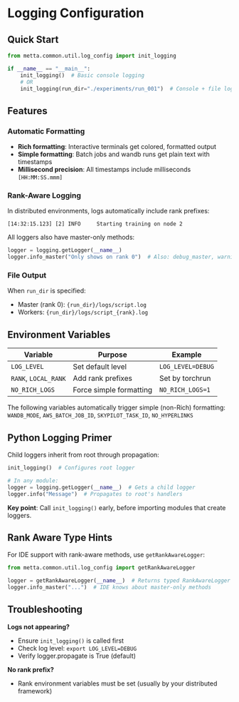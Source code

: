# Logging Configuration

## Quick Start

```python
from metta.common.util.log_config import init_logging

if __name__ == "__main__":
    init_logging()  # Basic console logging
    # OR
    init_logging(run_dir="./experiments/run_001")  # Console + file logging
```

## Features

### Automatic Formatting

- **Rich formatting**: Interactive terminals get colored, formatted output
- **Simple formatting**: Batch jobs and wandb runs get plain text with timestamps
- **Millisecond precision**: All timestamps include milliseconds `[HH:MM:SS.mmm]`

### Rank-Aware Logging

In distributed environments, logs automatically include rank prefixes:

```
[14:32:15.123] [2] INFO     Starting training on node 2
```

All loggers also have master-only methods:

```python
logger = logging.getLogger(__name__)
logger.info_master("Only shows on rank 0")  # Also: debug_master, warning_master, etc.
```

### File Output

When `run_dir` is specified:

- Master (rank 0): `{run_dir}/logs/script.log`
- Workers: `{run_dir}/logs/script_{rank}.log`

## Environment Variables

| Variable             | Purpose                 | Example           |
| -------------------- | ----------------------- | ----------------- |
| `LOG_LEVEL`          | Set default level       | `LOG_LEVEL=DEBUG` |
| `RANK`, `LOCAL_RANK` | Add rank prefixes       | Set by torchrun   |
| `NO_RICH_LOGS`       | Force simple formatting | `NO_RICH_LOGS=1`  |

The following variables automatically trigger simple (non-Rich) formatting: `WANDB_MODE`, `AWS_BATCH_JOB_ID`,
`SKYPILOT_TASK_ID`, `NO_HYPERLINKS`

## Python Logging Primer

Child loggers inherit from root through propagation:

```python
init_logging()  # Configures root logger

# In any module:
logger = logging.getLogger(__name__)  # Gets a child logger
logger.info("Message")  # Propagates to root's handlers
```

**Key point**: Call `init_logging()` early, before importing modules that create loggers.

## Rank Aware Type Hints

For IDE support with rank-aware methods, use `getRankAwareLogger`:

```python
from metta.common.util.log_config import getRankAwareLogger

logger = getRankAwareLogger(__name__)  # Returns typed RankAwareLogger
logger.info_master("...")  # IDE knows about master-only methods
```

## Troubleshooting

**Logs not appearing?**

- Ensure `init_logging()` is called first
- Check log level: `export LOG_LEVEL=DEBUG`
- Verify logger.propagate is True (default)

**No rank prefix?**

- Rank environment variables must be set (usually by your distributed framework)
